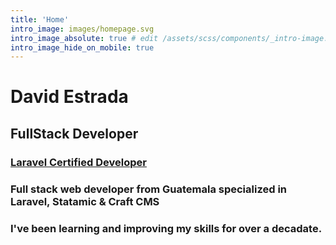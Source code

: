 ```yaml
---
title: 'Home'
intro_image: images/homepage.svg
intro_image_absolute: true # edit /assets/scss/components/_intro-image.scss for full control
intro_image_hide_on_mobile: true
---
```


# David Estrada
## FullStack Developer

###  [**Laravel Certified Developer**](https://exam.laravelcert.com/is/Josue-David-Estrada-Aguilar/certified-since/2020-03-31 "Certification")
### Full stack web developer from Guatemala specialized in Laravel, Statamic & Craft CMS

### I've been learning and improving my skills for over a decadate.
